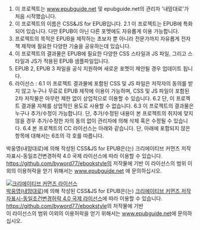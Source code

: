 1. 이 프로젝트는 www.epubguide.net 및 epubguide.net의 관리자 '내맘대로'가 처음 시작했습니다.
2. 이 프로젝트의 이름은 CSS&JS for EPUB입니다.
2.1 이 프로젝트는 EPUB에 특화되어 있습니다. 다만 EPUB이 아닌 다른 포멧에도 자유롭게 이용 가능합니다.
3. 프로젝트의 목적은 EPUB을 제작하는 초보자 뿐 아니라 전문가까지 자유롭게 전자책 제작에 필요한 다양한 기술을 공유하는데 있습니다.
4. 이 프로젝트의 결과물은 EPUB에 필요한 다양한 CSS 스타일과 JS 파일, 그리고 스타일과 JS가 적용된 EPUB 샘플파일입니다.
5. EPUB 2, EPUB 3 파일을 공식 지원하며 새로운 포멧이 제안될 경우 업데이트 됩니다.
6. 라이선스 : 
6.1 이 프로젝트 결과물에 포함된 CSS 및 JS 파일은 저작자의 동의를 받지 않고 누구나 무료로 EPUB 제작에 이용이 가능하며, CSS 및 JS 파일이 포함된 2차 저작물은 아무런 제한 없이 상업적으로 이용할 수 있습니다.
6.2 단, 이 프로젝트 결과물 자체를 상업적인 용도로 사용할 수 없습니다.
6.3 이 프로젝트의 결과물은 누구나 추가/수정이 가능합니다. 단, 추가/수정된 내용이 본 프로젝트의 취지에 맞지 않을 경우 추가/수정한 자의 동의 없이 관리자에 의해 삭제 혹은 수정될 수 있습니다.
6.4 본 프로젝트의 CC 라이선스는 아래와 같습니다. 단, 아래에 포함되지 않은 항목에 대해서는 6조의 각 호를 따릅니다.

박웅영(내맘대로)에 의해 작성된 CSS&JS for EPUB은(는) 크리에이티브 커먼즈 저작자표시-동일조건변경허락 4.0 국제 라이선스에 따라 이용할 수 있습니다.
https://github.com/byword77/ebookstyle의 저작물에 기반
이 라이선스의 범위 이외의 이용허락을 얻기 위해서는 www.epubguide.net 에 문의하십시오.


<a rel="license" href="http://creativecommons.org/licenses/by-sa/4.0/"><img alt="크리에이티브 커먼즈 라이선스" style="border-width:0" src="https://i.creativecommons.org/l/by-sa/4.0/88x31.png" /></a><br /><a xmlns:cc="http://creativecommons.org/ns#" href="https://github.com/byword77/ebookstyle" property="cc:attributionName" rel="cc:attributionURL">박웅영(내맘대로)</a>에 의해 작성된 <span xmlns:dct="http://purl.org/dc/terms/" property="dct:title">CSS&JS for EPUB</span>은(는) <a rel="license" href="http://creativecommons.org/licenses/by-sa/4.0/">크리에이티브 커먼즈 저작자표시-동일조건변경허락 4.0 국제 라이선스</a>에 따라 이용할 수 있습니다.<br /><a xmlns:dct="http://purl.org/dc/terms/" href="https://github.com/byword77/ebookstyle" rel="dct:source">https://github.com/byword77/ebookstyle</a>의 저작물에 기반<br />이 라이선스의 범위 이외의 이용허락을 얻기 위해서는 <a xmlns:cc="http://creativecommons.org/ns#" href="www.epubguide.net" rel="cc:morePermissions">www.epubguide.net</a>에 문의하십시오.
